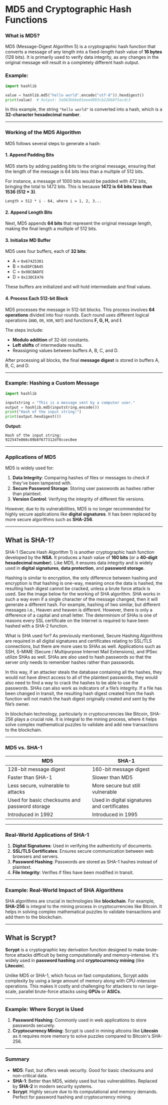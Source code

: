# MD5 and Cryptographic Hash Functions

### What is MD5?

MD5 (Message-Digest Algorithm 5) is a cryptographic hash function that converts a message of any length into a fixed-length hash value of **16 bytes** (128 bits). It is primarily used to verify data integrity, as any changes in the original message will result in a completely different hash output.

### Example:

```python
import hashlib

value = hashlib.md5("hello world".encode("utf-8")).hexdigest()
print(value)  # Output: 5eb63bbbe01eeed093cb22bb8f5acdc3
```

In this example, the string `"hello world"` is converted into a hash, which is a **32-character hexadecimal number**.

---

### Working of the MD5 Algorithm

MD5 follows several steps to generate a hash:

#### 1. Append Padding Bits
MD5 starts by adding padding bits to the original message, ensuring that the length of the message is 64 bits less than a multiple of 512 bits.

For instance, a message of 1000 bits would be padded with 472 bits, bringing the total to 1472 bits. This is because **1472 is 64 bits less than 1536 (512 * 3)**.

```text
Length = 512 * i - 64, where i = 1, 2, 3...
```

#### 2. Append Length Bits
Next, MD5 appends **64 bits** that represent the original message length, making the final length a multiple of 512 bits.

#### 3. Initialize MD Buffer
MD5 uses four buffers, each of **32 bits**:

- A = `0x67425301`
- B = `0xEDFCBA45`
- C = `0x98CBADFE`
- D = `0x13DCE476`

These buffers are initialized and will hold intermediate and final values.

#### 4. Process Each 512-bit Block
MD5 processes the message in 512-bit blocks. This process involves **64 operations** divided into four rounds. Each round uses different logical operations (`AND`, `OR`, `XOR`, `NOT`) and functions **F, G, H,** and **I**.

The steps include:
- **Modulo addition** of 32-bit constants.
- **Left shifts** of intermediate results.
- Reassigning values between buffers A, B, C, and D.

After processing all blocks, the final **message digest** is stored in buffers A, B, C, and D.

---

### Example: Hashing a Custom Message

```python
import hashlib

inputstring = "This is a message sent by a computer user."
output = hashlib.md5(inputstring.encode())
print("Hash of the input string:")
print(output.hexdigest())
```

**Output:**

```text
Hash of the input string:
922547e866c89b8f677312df0ccec8ee
```

---

### Applications of MD5

MD5 is widely used for:

1. **Data Integrity**: Comparing hashes of files or messages to check if they've been tampered with.
2. **Secure Password Storage**: Storing user passwords as hashes rather than plaintext.
3. **Version Control**: Verifying the integrity of different file versions.

However, due to its vulnerabilities, MD5 is no longer recommended for highly secure applications like **digital signatures**. It has been replaced by more secure algorithms such as **SHA-256**.

---

## What is SHA-1?

SHA-1 (Secure Hash Algorithm 1) is another cryptographic hash function developed by the **NSA**. It produces a hash value of **160 bits** (or a **40-digit hexadecimal number**). Like MD5, it ensures data integrity and is widely used in **digital signatures**, **data protection**, and **password storage**.

Hashing is similar to encryption, the only difference between hashing and encryption is that hashing is one-way, meaning once the data is hashed, the resulting hash digest cannot be cracked, unless a brute force attack is used. See the image below for the working of SHA algorithm. SHA works in such a way even if a single character of the message changed, then it will generate a different hash. For example, hashing of two similar, but different messages i.e., Heaven and heaven is different. However, there is only a difference of a capital and small letter.
The determinism of SHAs is one of reasons every SSL certificate on the Internet is required to have been hashed with a SHA-2 function.

What is SHA used for?
As previously mentioned, Secure Hashing Algorithms are required in all digital signatures and certificates relating to SSL/TLS connections, but there are more uses to SHAs as well. Applications such as SSH, S-MIME (Secure / Multipurpose Internet Mail Extensions), and IPSec utilize SHAs as well.  SHAs are also used to hash passwords so that the server only needs to remember hashes rather than passwords.

In this way, if an attacker steals the database containing all the hashes, they would not have direct access to all of the plaintext passwords, they would also need to find a way to crack the hashes to be able to use the passwords. SHAs can also work as indicators of a file’s integrity. If a file has been changed in transit, the resulting hash digest created from the hash function will not match the hash digest originally created and sent by the file’s owner.

In blockchain technology, particularly in cryptocurrencies like Bitcoin, SHA-256 plays a crucial role. It is integral to the mining process, where it helps solve complex mathematical puzzles to validate and add new transactions to the blockchain. 

---

### MD5 vs. SHA-1

| **MD5**                       | **SHA-1**                      |
|-------------------------------|--------------------------------|
| 128-bit message digest         | 160-bit message digest         |
| Faster than SHA-1              | Slower than MD5                |
| Less secure, vulnerable to attacks | More secure but still vulnerable |
| Used for basic checksums and password storage | Used in digital signatures and certificates |
| Introduced in 1992             | Introduced in 1995             |

---

### Real-World Applications of SHA-1

1. **Digital Signatures**: Used in verifying the authenticity of documents.
2. **SSL/TLS Certificates**: Ensures secure communication between web browsers and servers.
3. **Password Hashing**: Passwords are stored as SHA-1 hashes instead of plaintext.
4. **File Integrity**: Verifies if files have been modified in transit.

---

### Example: Real-World Impact of SHA Algorithms

SHA algorithms are crucial in technologies like **blockchain**. For example, **SHA-256** is integral to the mining process in cryptocurrencies like Bitcoin. It helps in solving complex mathematical puzzles to validate transactions and add them to the blockchain.

---

## What is Scrypt?

**Scrypt** is a cryptographic key derivation function designed to make brute-force attacks difficult by being computationally and memory-intensive. It's widely used in **password hashing** and **cryptocurrency mining** (like **Litecoin**).

Unlike MD5 or SHA-1, which focus on fast computations, Scrypt adds complexity by using a large amount of memory along with CPU-intensive operations. This makes it costly and challenging for attackers to run large-scale, parallel brute-force attacks using **GPUs** or **ASICs**.

---

### Example: Where Scrypt is Used

1. **Password Hashing**: Commonly used in web applications to store passwords securely.
2. **Cryptocurrency Mining**: Scrypt is used in mining altcoins like **Litecoin** as it requires more memory to solve puzzles compared to Bitcoin's SHA-256.

---

### Summary

- **MD5**: Fast, but offers weak security. Good for basic checksums and non-critical data.
- **SHA-1**: Better than MD5, widely used but has vulnerabilities. Replaced by **SHA-2** in modern security systems.
- **Scrypt**: Highly secure due to its computational and memory demands. Perfect for password hashing and cryptocurrency mining.
